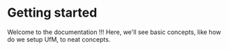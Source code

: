 # Getting started
Welcome to the documentation !!! Here, we'll see basic concepts, like how do we setup UfM, to neat concepts.